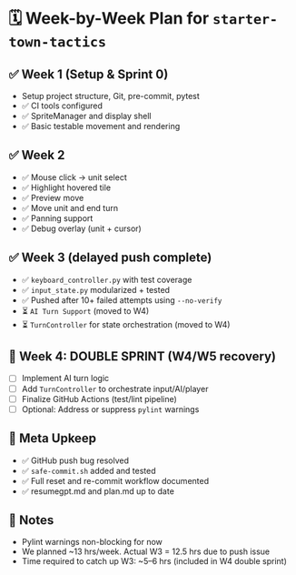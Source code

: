 # 🗓️ Week-by-Week Plan for `starter-town-tactics`

## ✅ Week 1 (Setup & Sprint 0)
- Setup project structure, Git, pre-commit, pytest
- ✅ CI tools configured
- ✅ SpriteManager and display shell
- ✅ Basic testable movement and rendering

## ✅ Week 2
- ✅ Mouse click → unit select
- ✅ Highlight hovered tile
- ✅ Preview move
- ✅ Move unit and end turn
- ✅ Panning support
- ✅ Debug overlay (unit + cursor)

## ✅ Week 3 (delayed push complete)
- ✅ `keyboard_controller.py` with test coverage
- ✅ `input_state.py` modularized + tested
- ✅ Pushed after 10+ failed attempts using `--no-verify`
- ⏳ `AI Turn Support` (moved to W4)
- ⏳ `TurnController` for state orchestration (moved to W4)

## 🔁 Week 4: DOUBLE SPRINT (W4/W5 recovery)
- [ ] Implement AI turn logic
- [ ] Add `TurnController` to orchestrate input/AI/player
- [ ] Finalize GitHub Actions (test/lint pipeline)
- [ ] Optional: Address or suppress `pylint` warnings

## 🧱 Meta Upkeep
- ✅ GitHub push bug resolved
- ✅ `safe-commit.sh` added and tested
- ✅ Full reset and re-commit workflow documented
- ✅ resumegpt.md and plan.md up to date

## 📌 Notes
- Pylint warnings non-blocking for now
- We planned ~13 hrs/week. Actual W3 = 12.5 hrs due to push issue
- Time required to catch up W3: ~5–6 hrs (included in W4 double sprint)
